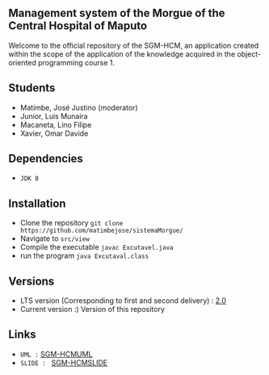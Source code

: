 ## Management system of the Morgue of the Central Hospital of Maputo

Welcome to the official repository of the SGM-HCM, an application created within the scope of the application of the knowledge acquired in the object-oriented programming course 1.
## Students 

- Matimbe, José Justino (moderator)
- Junior, Luis Munaira  
- Macaneta, Lino Filipe
- Xavier, Omar Davide     

## Dependencies
- `JDK 8`

## Installation
- Clone the repository `git clone https://github.com/matimbejose/sistemaMorgue/ `
- Navigate to `src/view`
- Compile the executable `javac Excutavel.java`
- run the program ` java Excutaval.class `

## Versions  
- LTS version (Corresponding to first and second delivery) : [2.0](https://drive.google.com/drive/folders/10AYCFD5V6vTPerhkFvj32Nh5tHjkVA-C?usp=sharing)
- Current version :) Version of this repository


## Links 
- `UML :` [SGM-HCMUML](https://lucid.app/lucidchart/12439ef8-b08e-4c80-9f12-adadb969ebc0/edit?invitationId=inv_9927829e-f2ab-45c1-a03c-dfbfc86ec458#)
- `SLIDE : ` [SGM-HCMSLIDE](https://docs.google.com/presentation/d/1oHeT8qFG00ao7d2OaiW4tSsMMGtpVIJQ/edit?usp=sharing&ouid=110599150145463806351&rtpof=true&sd=true)
